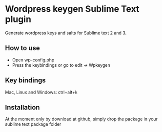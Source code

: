 Wordpress keygen Sublime Text plugin
============================
Generate wordpress keys and salts for Sublime text 2 and 3.

How to use
----------
- Open wp-config.php
- Press the keybindings or go to edit -> Wpkeygen

Key bindings
------------
Mac, Linux and Windows: ctrl+alt+k

Installation
------------
At the moment only by download at github, simply drop the package in your sublime text package folder